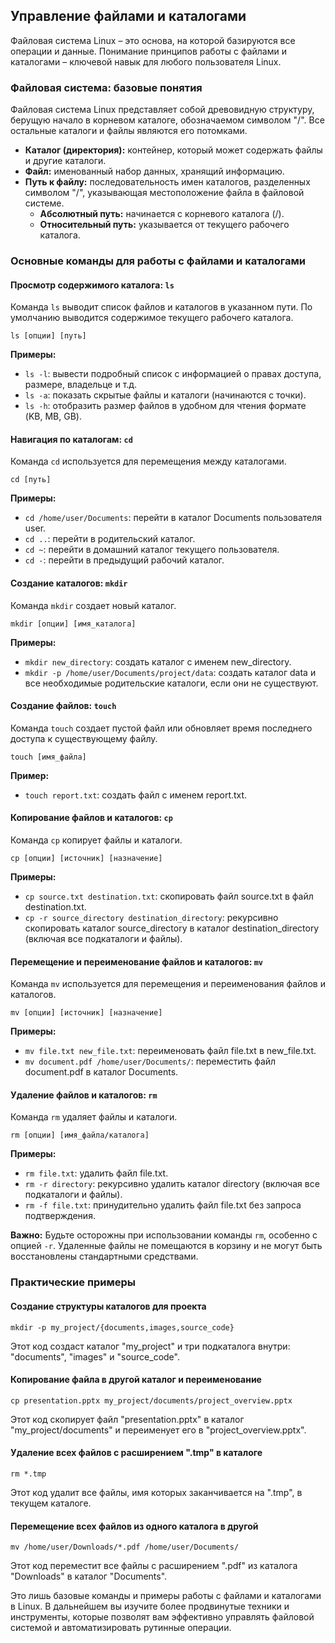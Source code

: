 ## Управление файлами и каталогами

Файловая система Linux – это основа, на которой базируются все операции и данные. Понимание принципов работы с файлами и каталогами –  ключевой навык для любого пользователя Linux.

### Файловая система: базовые понятия

Файловая система Linux представляет собой древовидную структуру, берущую начало в корневом каталоге, обозначаемом символом "/". Все остальные каталоги и файлы являются его потомками.

* **Каталог (директория):** контейнер, который может содержать файлы и другие каталоги.
* **Файл:** именованный набор данных, хранящий информацию.
* **Путь к файлу:** последовательность имен каталогов, разделенных символом "/", указывающая местоположение файла в файловой системе. 
    * **Абсолютный путь:** начинается с корневого каталога (/).
    * **Относительный путь:** указывается от текущего рабочего каталога.

### Основные команды для работы с файлами и каталогами

#### Просмотр содержимого каталога: `ls`

Команда `ls` выводит список файлов и каталогов в указанном пути. По умолчанию выводится содержимое текущего рабочего каталога.

```
ls [опции] [путь]
```

**Примеры:**

* `ls -l`: вывести подробный список с информацией о правах доступа, размере, владельце и т.д.
* `ls -a`: показать скрытые файлы и каталоги (начинаются с точки).
* `ls -h`: отобразить размер файлов в удобном для чтения формате (KB, MB, GB).

#### Навигация по каталогам: `cd`

Команда `cd` используется для перемещения между каталогами.

```
cd [путь]
```

**Примеры:**

* `cd /home/user/Documents`: перейти в каталог Documents пользователя user.
* `cd ..`: перейти в родительский каталог.
* `cd ~`: перейти в домашний каталог текущего пользователя.
* `cd -`: перейти в предыдущий рабочий каталог.

#### Создание каталогов: `mkdir`

Команда `mkdir` создает новый каталог.

```
mkdir [опции] [имя_каталога]
```

**Примеры:**

* `mkdir new_directory`: создать каталог с именем new_directory.
* `mkdir -p /home/user/Documents/project/data`: создать каталог data и все необходимые родительские каталоги, если они не существуют.

#### Создание файлов: `touch`

Команда `touch` создает пустой файл или обновляет время последнего доступа к существующему файлу.

```
touch [имя_файла]
```

**Пример:**

* `touch report.txt`: создать файл с именем report.txt.

#### Копирование файлов и каталогов: `cp`

Команда `cp` копирует файлы и каталоги.

```
cp [опции] [источник] [назначение]
```

**Примеры:**

* `cp source.txt destination.txt`: скопировать файл source.txt в файл destination.txt.
* `cp -r source_directory destination_directory`: рекурсивно скопировать каталог source_directory в каталог destination_directory (включая все подкаталоги и файлы).

#### Перемещение и переименование файлов и каталогов: `mv`

Команда `mv` используется для перемещения и переименования файлов и каталогов.

```
mv [опции] [источник] [назначение]
```

**Примеры:**

* `mv file.txt new_file.txt`: переименовать файл file.txt в new_file.txt.
* `mv document.pdf /home/user/Documents/`: переместить файл document.pdf в каталог Documents.

#### Удаление файлов и каталогов: `rm`

Команда `rm` удаляет файлы и каталоги.

```
rm [опции] [имя_файла/каталога]
```

**Примеры:**

* `rm file.txt`: удалить файл file.txt.
* `rm -r directory`: рекурсивно удалить каталог directory (включая все подкаталоги и файлы).
* `rm -f file.txt`: принудительно удалить файл file.txt без запроса подтверждения.

**Важно:** Будьте осторожны при использовании команды `rm`, особенно с опцией `-r`. Удаленные файлы не помещаются в корзину и не могут быть восстановлены стандартными средствами.

### Практические примеры

#### Создание структуры каталогов для проекта

```
mkdir -p my_project/{documents,images,source_code}
```

Этот код создаст каталог "my_project" и три подкаталога внутри: "documents", "images" и "source_code".

#### Копирование файла в другой каталог и переименование

```
cp presentation.pptx my_project/documents/project_overview.pptx
```

Этот код скопирует файл "presentation.pptx" в каталог "my_project/documents" и переименует его в "project_overview.pptx".

#### Удаление всех файлов с расширением ".tmp" в каталоге

```
rm *.tmp
```

Этот код удалит все файлы, имя которых заканчивается на ".tmp", в текущем каталоге.

#### Перемещение всех файлов из одного каталога в другой

```
mv /home/user/Downloads/*.pdf /home/user/Documents/
```

Этот код переместит все файлы с расширением ".pdf" из каталога "Downloads" в каталог "Documents".

Это лишь базовые команды и примеры работы с файлами и каталогами в Linux. В дальнейшем вы изучите более продвинутые техники и инструменты, которые позволят вам эффективно управлять файловой системой и автоматизировать рутинные операции.
